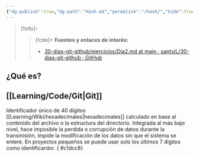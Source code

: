 ```yaml
---
{"dg-publish":true,"dg-path":"Hash.md","permalink":"/hash/","hide":true,"created":"2024-03-14T15:20","updated":"2024-04-02T17:58"}
---
```



> [!info]-
>> [!cite]+ **Fuentes y enlaces de interés:**
>> - [30-dias-git-github/ejercicios/Dia2.md at main · santyjL/30-dias-git-github · GitHub](https://github.com/santyjL/30-dias-git-github/blob/main/ejercicios/Dia2.md)
## ¿Qué es?
## [[Learning/Code/Git\|Git]]

Identificador único de 40 dígitos [[Learning/Wiki/hexadecimales\|hexadecimales]] calculado en base al contenido del archivo o la estructura del directorio. Integrada al más bajo nivel, hace imposible la perdida o corrupción de datos durante la transmisión, impide la modificación de los datos sin que el sistema se entere. En proyectos pequeños se puede usar solo los últimos 7 dígitos como identificardor.
{ #c1dcc8}

